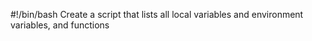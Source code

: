 #!/bin/bash
Create a script that lists all local variables and environment variables, and functions
